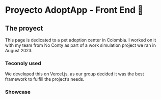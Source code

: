 # Proyecto AdoptApp - Front End 🚀

## The proyect

This page is dedicated to a pet adoption center in Colombia. I worked on it with my team from No Conty as part of a work simulation project we ran in August 2023.

### Teconoly used

We developed this on Vercel.js, as our group decided it was the best framework to fulfill the project’s needs.

### Showcase

